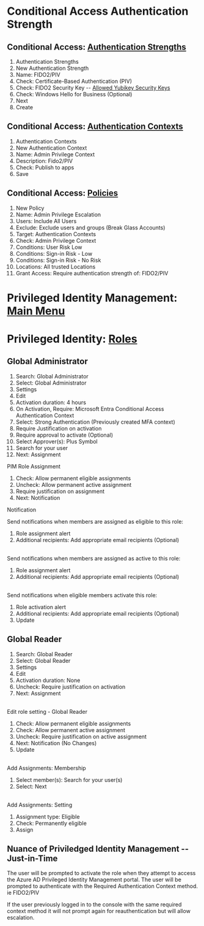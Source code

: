 
# Conditional Access Authentication Strength
## Conditional Access: [Authentication Strengths](https://portal.azure.com/#view/Microsoft_AAD_ConditionalAccess/ConditionalAccessBlade/~/AuthStrengths)
1. Authentication Strengths
2. New Authentication Strength
3. Name: FIDO2/PIV
4. Check: Certificate-Based Authentication (PIV)
5. Check: FIDO2 Security Key -- [Allowed Yubikey Security Keys](https://support.yubico.com/hc/en-us/articles/360016648959-YubiKey-Hardware-FIDO2-AAGUIDs)
6. Check: Windows Hello for Business (Optional)
7. Next
8. Create


## Conditional Access: [Authentication Contexts](https://portal.azure.com/#view/Microsoft_AAD_ConditionalAccess/ConditionalAccessBlade/~/AuthenticationContext)

1. Authentication Contexts
2. New Authentication Context
3. Name: Admin Privilege Context
4. Description: Fido2/PIV
5. Check: Publish to apps
6. Save


## Conditional Access: [Policies](https://portal.azure.com/#view/Microsoft_AAD_ConditionalAccess/ConditionalAccessBlade/~/Policies) 
1. New Policy
2. Name: Admin Privilege Escalation
3. Users: Include All Users
4. Exclude: Exclude users and groups (Break Glass Accounts)
5. Target: Authentication Contexts
6. Check: Admin Privilege Context
7. Conditions: User Risk Low
8. Conditions: Sign-in Risk - Low
9. Conditions: Sign-in Risk - No Risk
10. Locations: All trusted Locations
11. Grant Access: Require authentication strength of: FIDO2/PIV

# Privileged Identity Management: [Main Menu](https://portal.azure.com/#view/Microsoft_Azure_PIMCommon/CommonMenuBlade/~/quickStart)



# Privileged Identity: [Roles](https://portal.azure.com/#view/Microsoft_Azure_PIMCommon/ResourceMenuBlade/~/roles/resourceId//resourceType/tenant/provider/aadroles)

## Global Administrator
1. Search: Global Administrator
2. Select: Global Administrator
3. Settings
4. Edit 
5. Activation duration: 4 hours 
6. On Activation, Require: Microsoft Entra Conditional Access Authentication Context
7. Select: Strong Authentication (Previously created MFA context)
8. Require Justification on activation
9. Require approval to activate (Optional)
10. Select Approver(s): Plus Symbol
11. Search for your user
12. Next: Assignment

PIM Role Assignment
1. Check: Allow permanent eligible assignments
2. Uncheck: Allow permanent active assignment
3. Require justification on assignment
4. Next: Notification
   
Notification

Send notifications when members are assigned as eligible to this role:
1. Role assignment alert
2. Additional recipients: Add appropriate email recipients (Optional)

\
Send notifications when members are assigned as active to this role:
1. Role assignment alert
2. Additional recipients: Add appropriate email recipients (Optional)

\
Send notifications when eligible members activate this role:
1. Role activation alert
2. Additional recipients: Add appropriate email recipients (Optional)
3. Update


## Global Reader
1. Search: Global Reader
2. Select: Global Reader
3. Settings
4. Edit
5. Activation duration: None
6. Uncheck: Require justification on activation
7. Next: Assignment

\
Edit role setting - Global Reader
1. Check: Allow permanent  eligible assignments
2. Check: Allow permanent active assignment
3. Uncheck: Require justification on active assignment
4. Next: Notification (No Changes)
5. Update

\
Add Assignments: Membership
1. Select member(s): Search for your user(s)
2. Select: Next

\
Add Assignments: Setting
1. Assignment type: Eligible
2. Check: Permanently eligible
3. Assign



## Nuance of Priviledged Identity Management -- Just-in-Time
The user will be prompted to activate the role when they attempt to access the Azure AD Privileged Identity Management portal. The user will be prompted to authenticate with the Required Authentication Context method. ie FIDO2/PIV

If the user previously logged in to the console with the same required context method it will not prompt again for reauthentication but will allow escalation.
